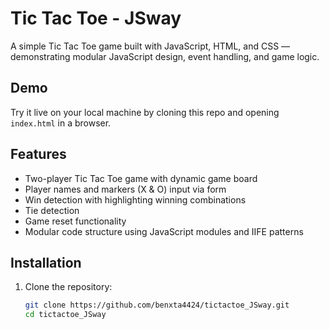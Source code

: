 # Tic Tac Toe - JSway

A simple Tic Tac Toe game built with JavaScript, HTML, and CSS — demonstrating modular JavaScript design, event handling, and game logic.

## Demo

Try it live on your local machine by cloning this repo and opening `index.html` in a browser.

## Features

- Two-player Tic Tac Toe game with dynamic game board
- Player names and markers (X & O) input via form
- Win detection with highlighting winning combinations
- Tie detection
- Game reset functionality
- Modular code structure using JavaScript modules and IIFE patterns

## Installation

1. Clone the repository:

   ```bash
   git clone https://github.com/benxta4424/tictactoe_JSway.git
   cd tictactoe_JSway

